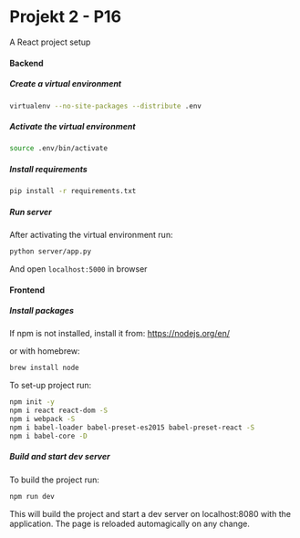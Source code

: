 # Projekt 2 - P16

A React project setup

#### Backend

##### Create a virtual environment

```bash
virtualenv --no-site-packages --distribute .env
```

##### Activate the virtual environment

```bash
source .env/bin/activate
```

##### Install requirements

```bash
pip install -r requirements.txt
```

##### Run server
After activating the virtual environment run:
```bash
python server/app.py
```
And open ```localhost:5000``` in browser

#### Frontend


##### Install packages
If npm is not installed, install it from: https://nodejs.org/en/

or with homebrew:

```bash
brew install node
```

To set-up project run:
```bash
npm init -y
npm i react react-dom -S
npm i webpack -S
npm i babel-loader babel-preset-es2015 babel-preset-react -S
npm i babel-core -D
```

##### Build and start dev server
To build the project run:
```bash
npm run dev
```
This will build the project and start a dev server on localhost:8080 with the application.
The page is reloaded automagically on any change.
